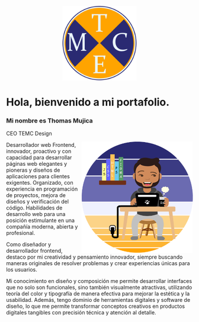 <p align="center">
<img width="200" height="auto" src="public/img/logo.png">
</p>

# Hola, bienvenido a mi portafolio.

### Mi nombre es Thomas Mujica

CEO TEMC Design

<img width="300" height="auto" src="public/img/temc_design.png" align="right">

Desarrollador web Frontend, innovador, proactivo y con capacidad para desarrollar páginas web elegantes y pioneras y diseños de aplicaciones para clientes exigentes. Organizado, con experiencia en programación de proyectos, mejora de diseños y verificación del código. Habilidades de desarrollo web para una posición estimulante en una compañía moderna, abierta y profesional.

Como diseñador y desarrollador frontend, destaco por mi creatividad y pensamiento innovador, siempre buscando maneras originales de resolver problemas y crear experiencias únicas para los usuarios.

Mi conocimiento en diseño y composición me permite desarrollar interfaces que no solo son funcionales, sino también visualmente atractivas, utilizando teoría del color y tipografía de manera efectiva para mejorar la estética y la usabilidad. Además, tengo dominio de herramientas digitales y software de diseño, lo que me permite transformar conceptos creativos en productos digitales tangibles con precisión técnica y atención al detalle.
